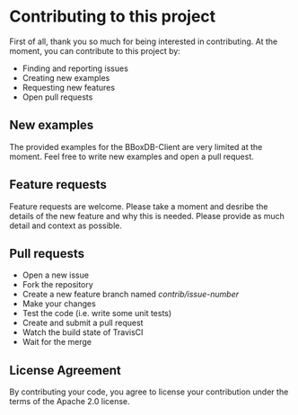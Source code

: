 # Contributing to this project
First of all, thank you so much for being interested in contributing. At the moment, you can contribute to this project by:

* Finding and reporting issues
* Creating new examples
* Requesting new features
* Open pull requests

## New examples
The provided examples for the BBoxDB-Client are very limited at the moment. Feel free to write new examples and open a pull request.

## Feature requests
Feature requests are welcome. Please take a moment and desribe the details of the new feature and why this is needed. Please provide as much detail and context as possible.

## Pull requests
* Open a new issue
* Fork the repository
* Create a new feature branch named _contrib/issue-number_
* Make your changes
* Test the code (i.e. write some unit tests)
* Create and submit a pull request
* Watch the build state of TravisCI
* Wait for the merge 

## License Agreement
By contributing your code, you agree to license your contribution under the terms of the Apache 2.0 license.

